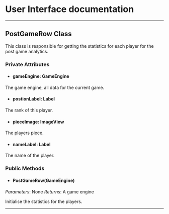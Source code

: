 # User Interface documentation
---

## PostGameRow Class

This class is responsible for getting the statistics for each player for the post game analytics. 

### Private Attributes 
- #### gameEngine: GameEngine
The game engine, all data for the current game.
- #### postionLabel: Label
The rank of this player.
- #### pieceImage: ImageView
The players piece.
- #### nameLabel: Label
The name of the player.
### Public Methods 
- #### PostGameRow(GameEngine)
*Parameters*: None
*Returns*: A game engine

Initialise the statistics for the players.

---